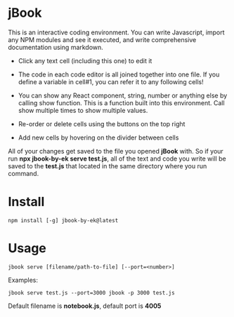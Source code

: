 # jBook

This is an interactive coding environment. You can write Javascript, import any NPM modules and see it executed, and write comprehensive documentation using markdown.

- Click any text cell (including this one) to edit it

- The code in each code editor is all joined together into one file. If you define a variable in cell#1, you can refer it to any following cells!

- You can show any React component, string, number or anything else by calling show function. This is a function built into this environment. Call show multiple times to show multiple values.

- Re-order or delete cells using the buttons on the top right

- Add new cells by hovering on the divider between cells

All of your changes get saved to the file you opened **jBook** with. So if your run **npx jbook-by-ek serve test.js**, all of the text and code you write will be saved to the **test.js** that located in the same directory where you run command.

# Install

```
npm install [-g] jbook-by-ek@latest
```

# Usage

```
jbook serve [filename/path-to-file] [--port=<number>]
```

Examples:

```
jbook serve test.js --port=3000 jbook -p 3000 test.js
```

Default filename is **notebook.js**, default port is **4005**
